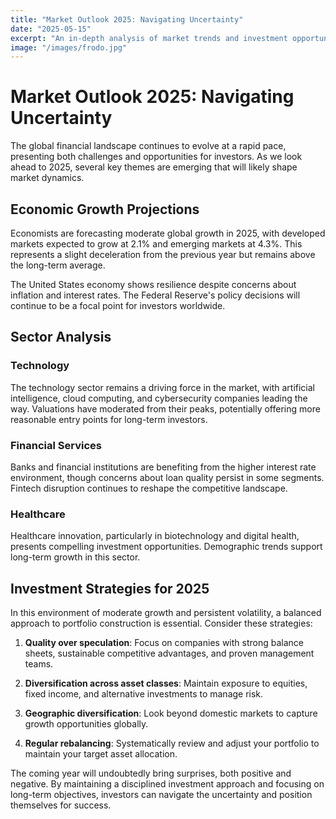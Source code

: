 ```yaml
---
title: "Market Outlook 2025: Navigating Uncertainty"
date: "2025-05-15"
excerpt: "An in-depth analysis of market trends and investment opportunities for the coming year."
image: "/images/frodo.jpg"
---
```



# Market Outlook 2025: Navigating Uncertainty

The global financial landscape continues to evolve at a rapid pace, presenting both challenges and opportunities for investors. As we look ahead to 2025, several key themes are emerging that will likely shape market dynamics.

## Economic Growth Projections

Economists are forecasting moderate global growth in 2025, with developed markets expected to grow at 2.1% and emerging markets at 4.3%. This represents a slight deceleration from the previous year but remains above the long-term average.

The United States economy shows resilience despite concerns about inflation and interest rates. The Federal Reserve's policy decisions will continue to be a focal point for investors worldwide.

## Sector Analysis

### Technology

The technology sector remains a driving force in the market, with artificial intelligence, cloud computing, and cybersecurity companies leading the way. Valuations have moderated from their peaks, potentially offering more reasonable entry points for long-term investors.

### Financial Services

Banks and financial institutions are benefiting from the higher interest rate environment, though concerns about loan quality persist in some segments. Fintech disruption continues to reshape the competitive landscape.

### Healthcare

Healthcare innovation, particularly in biotechnology and digital health, presents compelling investment opportunities. Demographic trends support long-term growth in this sector.

## Investment Strategies for 2025

In this environment of moderate growth and persistent volatility, a balanced approach to portfolio construction is essential. Consider these strategies:

1. **Quality over speculation**: Focus on companies with strong balance sheets, sustainable competitive advantages, and proven management teams.

2. **Diversification across asset classes**: Maintain exposure to equities, fixed income, and alternative investments to manage risk.

3. **Geographic diversification**: Look beyond domestic markets to capture growth opportunities globally.

4. **Regular rebalancing**: Systematically review and adjust your portfolio to maintain your target asset allocation.

The coming year will undoubtedly bring surprises, both positive and negative. By maintaining a disciplined investment approach and focusing on long-term objectives, investors can navigate the uncertainty and position themselves for success.
